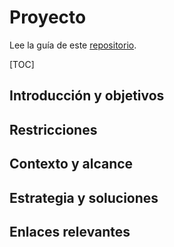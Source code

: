 # Proyecto

Lee la guía de este [repositorio](GUIDE.md).

[TOC]

## Introducción y objetivos

## Restricciones

## Contexto y alcance

## Estrategia y soluciones

## Enlaces relevantes

